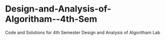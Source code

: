 # Design-and-Analysis-of-Algoritham--4th-Sem
Code and Solutions for 4th Semester Design and Analysis of Algoritham Lab
